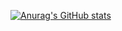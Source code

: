 [![Anurag's GitHub stats](https://github-readme-stats.vercel.app/api?username=rainstr7?theme=dark)](https://github.com/anuraghazra/github-readme-stats)
